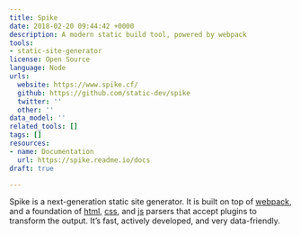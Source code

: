 ```yaml
---
title: Spike
date: 2018-02-20 09:44:42 +0000
description: A modern static build tool, powered by webpack
tools:
- static-site-generator
license: Open Source
language: Node
urls:
  website: https://www.spike.cf/
  github: https://github.com/static-dev/spike
  twitter: ''
  other: ''
data_model: ''
related_tools: []
tags: []
resources:
- name: Documentation
  url: https://spike.readme.io/docs
draft: true

---
```

Spike is a next-generation static site generator. It is built on top of [webpack](https://webpack.github.io/), and a foundation of [html](http://reshape.ml/), [css](http://postcss.org/), and [js](http://babeljs.io/) parsers that accept plugins to transform the output. It’s fast, actively developed, and very data-friendly.